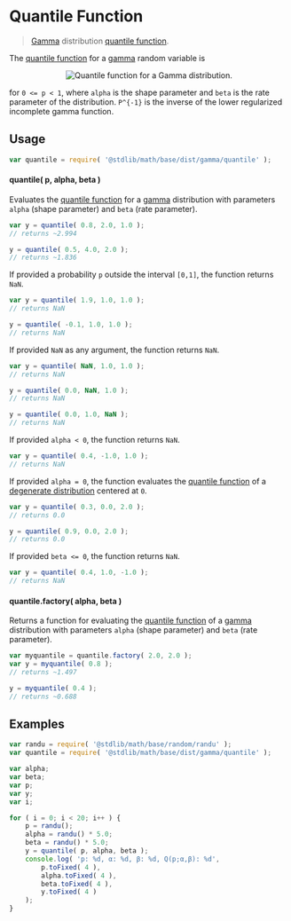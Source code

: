 # Quantile Function

> [Gamma][gamma] distribution [quantile function][quantile-function].

<section class="intro">

The [quantile function][quantile-function] for a [gamma][gamma] random variable is

<!-- <equation class="equation" label="eq:quantile_function" align="center" raw="Q(p;\alpha,\beta) = \frac{1}{\beta} P^{-1}\left( p, \alpha \right )" data-equation="eq:quantile_function" alt="Quantile function for a Gamma distribution."> -->

<div class="equation" align="center" data-raw-text="
Q(p;\alpha,\beta) = \frac{1}{\beta} P^{-1}\left( p, \alpha \right )" data-equation="eq:quantile_function">
    <img src="" alt="Quantile function for a Gamma distribution.">
    <br>
</div>

<!-- </equation> -->

for `0 <= p < 1`, where `alpha` is the shape parameter and `beta` is the rate parameter of the distribution. `P^{-1}` is the inverse of the lower regularized incomplete gamma function.

</section>

<!-- /.intro -->

<section class="usage">

## Usage
``` javascript
var quantile = require( '@stdlib/math/base/dist/gamma/quantile' );
```

#### quantile( p, alpha, beta )

Evaluates the [quantile function][quantile-function] for a [gamma][gamma] distribution with parameters `alpha` (shape parameter) and `beta` (rate parameter).

``` javascript
var y = quantile( 0.8, 2.0, 1.0 );
// returns ~2.994

y = quantile( 0.5, 4.0, 2.0 );
// returns ~1.836
```

If provided a probability `p` outside the interval `[0,1]`, the function returns `NaN`.

``` javascript
var y = quantile( 1.9, 1.0, 1.0 );
// returns NaN

y = quantile( -0.1, 1.0, 1.0 );
// returns NaN
```

If provided `NaN` as any argument, the function returns `NaN`.

``` javascript
var y = quantile( NaN, 1.0, 1.0 );
// returns NaN

y = quantile( 0.0, NaN, 1.0 );
// returns NaN

y = quantile( 0.0, 1.0, NaN );
// returns NaN
```

If provided `alpha < 0`, the function returns `NaN`.

``` javascript
var y = quantile( 0.4, -1.0, 1.0 );
// returns NaN
```

If provided `alpha = 0`, the function evaluates the [quantile function][quantile-function] of a [degenerate distribution][degenerate-distribution] centered at `0`.

``` javascript
var y = quantile( 0.3, 0.0, 2.0 );
// returns 0.0

y = quantile( 0.9, 0.0, 2.0 );
// returns 0.0
```

If provided `beta <= 0`, the function returns `NaN`.

``` javascript
var y = quantile( 0.4, 1.0, -1.0 );
// returns NaN
```

#### quantile.factory( alpha, beta )

Returns a function for evaluating the [quantile function][quantile-function] of a [gamma][gamma] distribution with parameters `alpha` (shape parameter) and `beta` (rate parameter).

``` javascript
var myquantile = quantile.factory( 2.0, 2.0 );
var y = myquantile( 0.8 );
// returns ~1.497

y = myquantile( 0.4 );
// returns ~0.688
```

</section>

<!-- /.usage -->

<section class="examples">

## Examples

``` javascript
var randu = require( '@stdlib/math/base/random/randu' );
var quantile = require( '@stdlib/math/base/dist/gamma/quantile' );

var alpha;
var beta;
var p;
var y;
var i;

for ( i = 0; i < 20; i++ ) {
    p = randu();
    alpha = randu() * 5.0;
    beta = randu() * 5.0;
    y = quantile( p, alpha, beta );
    console.log( 'p: %d, α: %d, β: %d, Q(p;α,β): %d',
        p.toFixed( 4 ),
        alpha.toFixed( 4 ),
        beta.toFixed( 4 ),
        y.toFixed( 4 )
    );
}
```

</section>

<!-- /.examples -->


<section class="links">

[degenerate-distribution]: https://en.wikipedia.org/wiki/Degenerate_distribution
[gamma]: https://en.wikipedia.org/wiki/Gamma_distribution
[quantile-function]: https://en.wikipedia.org/wiki/Quantile_function

</section>

<!-- /.links -->
